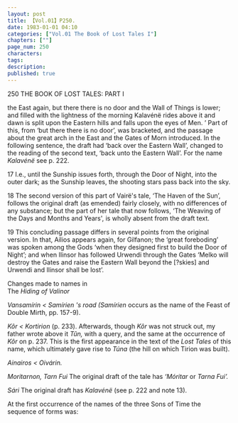 ```yaml
---
layout: post
title: 【Vol.01】P250.
date: 1983-01-01 04:10
categories: ["Vol.01 The Book of Lost Tales I"]
chapters: [""]
page_num: 250
characters: 
tags: 
description: 
published: true
---
```


<p style="text-indent: 0;">
250      THE BOOK OF LOST TALES: PART I
</p>

the East again, but there there is no door and the Wall of Things is lower; and filled with the lightness of the morning Kalavénë rides above it and dawn is split upon the Eastern hills and falls upon the eyes of Men. ’ Part of this, from ‘but there there is no door’, was bracketed, and the passage about the great arch in the East and the Gates of Morn introduced. In the following sentence, the draft had ‘back over the Eastern Wall’, changed to the reading of the second text, ‘back unto the Eastern Wall’. For the name <I>Kalavénë </I>see p. 222.

17  I.e., until the Sunship issues forth, through the Door of Night, into the outer dark; as the Sunship leaves, the shooting stars pass back into the sky.

18 The second version of this part of Vairë's tale, ‘The Haven of the Sun’, follows the original draft (as emended) fairly closely, with no differences of any substance; but the part of her tale that now follows, ‘The Weaving of the Days and Months and Years', is wholly absent from the draft text.

19 This concluding passage differs in several points from the original version. In that, Ailios appears again, for Gilfanon; the ‘great foreboding’ was spoken among the Gods ‘when they designed first to build the Door of Night’; and when Ilinsor has followed Urwendi through the Gates ‘Melko will destroy the Gates and raise the Eastern Wall beyond the [?skies] and Urwendi and Ilinsor shall be lost’.

Changes made to names in<BR>The <I>Hiding of Valinor</I>

<I>Vansamírin   < Samírien 's road (Samírien </I>occurs as the name of the Feast of Double Mirth, pp. 157-9).

<I>Kôr  < Kortirion </I>(p. 233). Afterwards, though <I>Kôr </I>was not struck out, my father wrote above it <I>Tûn, </I>with a query, and the same at the occurrence of <I>Kôr </I>on p. 237. This is the first appearance in the text of the <I>Lost Tales </I>of this name, which ultimately gave rise to <I>Túna </I>(the hill on which Tirion was built).

<I>Ainairos    < Oivárin.</I>

<I>Moritarnon, Tarn Fui </I>The original draft of the tale has <I>‘Móritar </I>or <I>Tarna Fui’.</I>

<I>Sári   </I>The original draft has <I>Kalavénë </I>(see p. 222 and note 13).

At the first occurrence of the names of the three Sons of Time the sequence of forms was:

